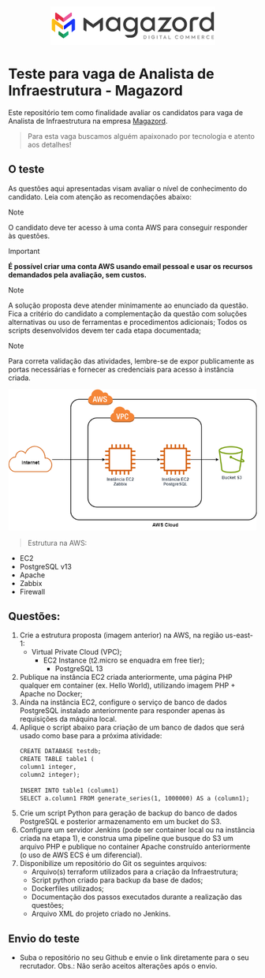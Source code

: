 <div align='center'>
 
![Magazord](LogoMagazord.png)
 
 </div>

# Teste para vaga de Analista de Infraestrutura - Magazord
Este repositório tem como finalidade avaliar os candidatos para vaga de Analista de Infraestrutura na empresa [Magazord](https://magazord.com.br).
> Para esta vaga buscamos alguém apaixonado por tecnologia e atento aos detalhes!


## O teste

As questões aqui apresentadas visam avaliar o nível de conhecimento do candidato. Leia com atenção as recomendações abaixo:

> [!NOTE]
> O candidato deve ter acesso à uma conta AWS para conseguir responder às questões.

 > [!IMPORTANT]
 > **É possível criar uma conta AWS usando email pessoal e usar os recursos demandados pela avaliação, sem custos.**

> [!NOTE]
> A solução proposta deve atender minimamente ao enunciado da questão. Fica a critério do candidato a complementação da questão com soluções alternativas ou uso de ferramentas e procedimentos adicionais;
> Todos os scripts desenvolvidos devem ter cada etapa documentada;

> [!NOTE]
> Para correta validação das atividades, lembre-se de expor publicamente as portas necessárias e fornecer as credenciais para acesso à instância criada.

![Modelagem](teste-analista-infra.png)

> Estrutura na AWS:
  - EC2
  - PostgreSQL v13
  - Apache
  - Zabbix
  - Firewall

## Questões:



  1. Crie a estrutura proposta (imagem anterior) na AWS, na região us-east-1:
     - Virtual Private Cloud (VPC);
       - EC2 Instance (t2.micro se enquadra em free tier);
         - PostgreSQL 13
  2. Publique na instância EC2 criada anteriormente, uma página PHP qualquer em container (ex. Hello World), utilizando imagem PHP + Apache no Docker;
  3. Ainda na instância EC2, configure o serviço de banco de dados PostgreSQL instalado anteriormente para responder apenas às requisições da máquina local.
  4. Aplique o script abaixo para criação de um banco de dados que será usado como base para a próxima atividade:
      ```
     CREATE DATABASE testdb;
     CREATE TABLE table1 (
      column1 integer,
      column2 integer);
     
     INSERT INTO table1 (column1)
     SELECT a.column1 FROM generate_series(1, 1000000) AS a (column1);
     ```
  5. Crie um script Python para geração de backup do banco de dados PostgreSQL e posterior armazenamento em um bucket do S3.
  6. Configure um servidor Jenkins (pode ser container local ou na instância criada na etapa 1), e construa uma pipeline que busque do S3 um arquivo PHP e publique no container Apache construído anteriormente (o uso de AWS ECS é um diferencial).
  7. Disponibilize um repositório do Git os seguintes arquivos:
     - Arquivo(s) terraform utilizados para a criação da Infraestrutura;
     - Script python criado para backup da base de dados;
     - Dockerfiles utilizados;
     - Documentação dos passos executados durante a realização das questões;
     - Arquivo XML do projeto criado no Jenkins.

## Envio do teste

* Suba o repositório no seu Github e envie o link diretamente para o seu recrutador.
Obs.: Não serão aceitos alterações após o envio.
